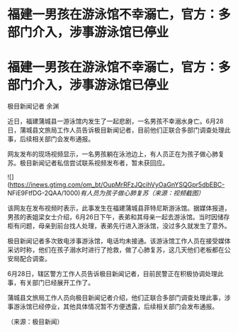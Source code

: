 # 福建一男孩在游泳馆不幸溺亡，官方：多部门介入，涉事游泳馆已停业

# 福建一男孩在游泳馆不幸溺亡，官方：多部门介入，涉事游泳馆已停业

极目新闻记者 余渊

近日，福建蒲城县一游泳馆内发生了一起悲剧，一名男孩不幸溺水身亡。6月28日，蒲城县文旅局工作人员告诉极目新闻记者，目前他们正联合多部门调查处理此事，后续相关部门会发布通报。

网友发布的现场视频显示，一名男孩躺在泳池边上，有人员正在为孩子做心肺复苏。极目新闻记者私信尝试联系视频发布者，暂未获回应。

![](https://inews.gtimg.com/om_bt/OupMrRFzJQcihVyOaGnYSQGpr5dbEBC-
NFiE9FtfDG-2QAA/1000)_有人员为孩子做心肺复苏（来源：视频截图）_

该网友在发布视频时表示，此事发生在福建蒲城县菲特尼斯游泳馆。据媒体报道，男孩的表姐梁女士介绍，6月26日下午，表弟和其母亲一起去游泳馆。当时因储存柜有问题，母亲到前台找人处理，表弟先行进入游泳馆，没过多久就发生了意外。

极目新闻记者多次致电涉事游泳馆，电话均未接通。该游泳馆工作人员在接受媒体采访时称，他们在孩子溺水时进行了抢救，做了心肺复苏，这几天他们老板都在公安局配合调查。

6月28日，辖区警方工作人员告诉极目新闻记者，目前民警正在积极协调处理此事，有关部门已经展开工作了。

蒲城县文旅局工作人员向极目新闻记者介绍，他们正联合多部门调查处理此事，涉事游泳馆已经停业，其他具体情况暂不方便透露，后续相关部门会发布通报。

（来源：极目新闻）

